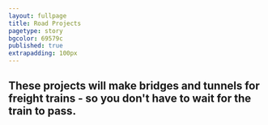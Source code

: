 ```yaml
---
layout: fullpage
title: Road Projects
pagetype: story
bgcolor: 69579c
published: true
extrapadding: 100px
---
```


<!-- <div class="mapstage"></div> -->

## These projects will make bridges and tunnels for freight trains - so you don't have to wait for the train to pass.
